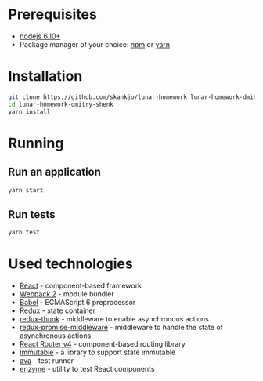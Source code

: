 # Prerequisites
* [nodejs 6.10+](https://nodejs.org)
* Package manager of your choice: [npm](https://www.npmjs.com/) or [yarn](https://yarnpkg.com)
# Installation
```sh
git clone https://github.com/skankjo/lunar-homework lunar-homework-dmitry-shenk
cd lunar-homework-dmitry-shenk
yarn install
```
# Running
## Run an application
```sh
yarn start
```
## Run tests
```sh
yarn test
```
# Used technologies
* [React](https://facebook.github.io/react/) - component-based framework
* [Webpack 2](https://webpack.github.io/) - module bundler
* [Babel](https://babeljs.io/) - ECMAScript 6 preprocessor
* [Redux](http://redux.js.org/) - state container
* [redux-thunk](https://github.com/gaearon/redux-thunk) - middleware to enable asynchronous actions
* [redux-promise-middleware](https://github.com/pburtchaell/redux-promise-middleware) - middleware to handle the state of asynchronous actions
* [React Router v4](https://reacttraining.com/react-router/) - component-based routing library
* [immutable](https://facebook.github.io/immutable-js/) - a library to support state immutable
* [ava](https://github.com/avajs/ava) - test runner
* [enzyme](http://airbnb.io/enzyme/) - utility to test React components